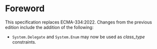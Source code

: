 # Foreword

This specification replaces ECMA-334:2022. Changes from the previous edition include the addition of the following:

- `System.Delegate` and `System.Enum` may now be used as *class_type* constraints.
